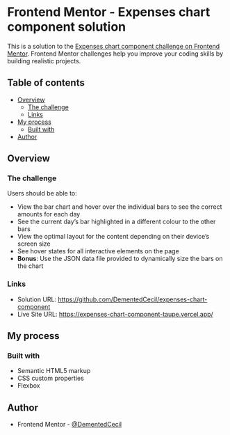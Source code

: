 # Frontend Mentor - Expenses chart component solution

This is a solution to the [Expenses chart component challenge on Frontend Mentor](https://www.frontendmentor.io/challenges/expenses-chart-component-e7yJBUdjwt). Frontend Mentor challenges help you improve your coding skills by building realistic projects. 

## Table of contents

- [Overview](#overview)
  - [The challenge](#the-challenge)
  - [Links](#links)
- [My process](#my-process)
  - [Built with](#built-with)
- [Author](#author)


## Overview

### The challenge

Users should be able to:

- View the bar chart and hover over the individual bars to see the correct amounts for each day
- See the current day’s bar highlighted in a different colour to the other bars
- View the optimal layout for the content depending on their device’s screen size
- See hover states for all interactive elements on the page
- **Bonus**: Use the JSON data file provided to dynamically size the bars on the chart


### Links

- Solution URL: https://github.com/DementedCecil/expenses-chart-component
- Live Site URL: https://expenses-chart-component-taupe.vercel.app/

## My process

### Built with

- Semantic HTML5 markup
- CSS custom properties
- Flexbox


## Author

- Frontend Mentor - [@DementedCecil](https://www.frontendmentor.io/profile/DementedCecil)